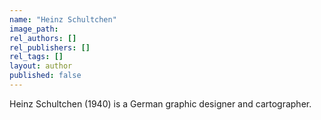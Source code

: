 ```yaml
---
name: "Heinz Schultchen"
image_path:
rel_authors: []
rel_publishers: []
rel_tags: []
layout: author
published: false
---
```


Heinz Schultchen (1940) is a German graphic designer and cartographer.
